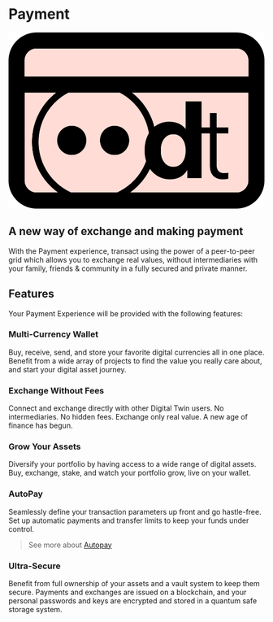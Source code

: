 # Payment 

![](img/DT_payment.png)

## A new way of exchange and making payment 

With the Payment experience, transact using the power of a peer-to-peer grid which allows you to exchange real values, without intermediaries with your family, friends & community in a fully secured and private manner.  

## Features

Your Payment Experience will be provided with the following features:

### Multi-Currency Wallet  
Buy, receive, send, and store your favorite digital currencies all in one place. Benefit from a wide array of projects to find the value you really care about, and start your digital asset journey. 

### Exchange Without Fees

Connect and exchange directly with other Digital Twin users. No intermediaries. No hidden fees. Exchange only real value. A new age of finance has begun.

### Grow Your Assets

Diversify your portfolio by having access to a wide range of digital assets. Buy, exchange, stake, and watch your portfolio grow, live on your wallet.

### AutoPay

Seamlessly define your transaction parameters up front and go hastle-free. Set up automatic payments and transfer limits to keep your funds under control. 

> See more about [Autopay](autopay)

### Ultra-Secure

Benefit from full ownership of your assets and a vault system to keep them secure. Payments and exchanges are issued on a blockchain, and your personal passwords and keys are encrypted and stored in a quantum safe storage system.

